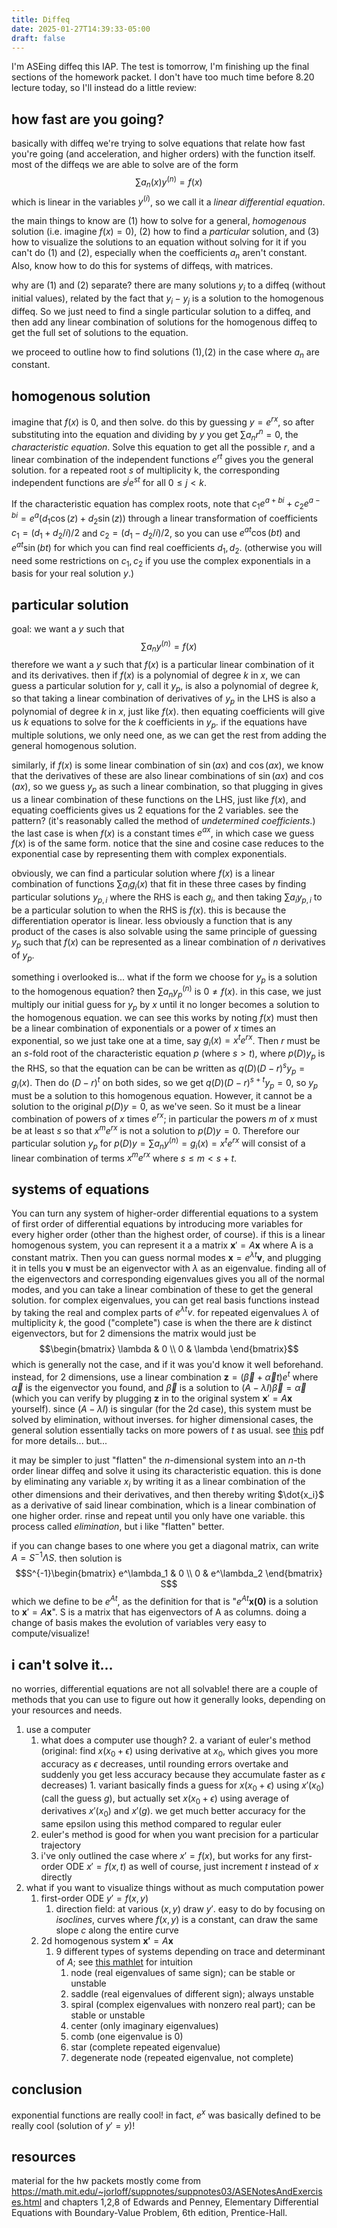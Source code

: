```yaml
---
title: Diffeq
date: 2025-01-27T14:39:33-05:00
draft: false
---
```

I'm ASEing diffeq this IAP. The test is tomorrow, I'm finishing up the final sections of the homework packet. I don't have too much time before 8.20 lecture today, so I'll instead do a little review:

## how fast are you going?
basically with diffeq we're trying to solve equations that relate how fast you're going (and acceleration, and higher orders) with the function itself. most of the diffeqs we are able to solve are of the form
$$ \sum a_n(x) y^{(n)} = f(x) $$
which is linear in the variables $y^{(i)}$, so we call it a *linear differential equation*. 

the main things to know are (1) how to solve for a general, *homogenous* solution (i.e. imagine $f(x)=0$), (2) how to find a *particular* solution, and (3) how to visualize the solutions to an equation without solving for it if you can't do (1) and (2), especially when the coefficients $a_n$ aren't constant. Also, know how to do this for systems of diffeqs, with matrices.

why are (1) and (2) separate? there are many solutions $y_i$ to a diffeq (without initial values), related by the fact that $y_i - y_j$ is a solution to the homogenous diffeq. So we just need to find a single particular solution to a diffeq, and then add any linear combination of solutions for the homogenous diffeq to get the full set of solutions to the equation.

we proceed to outline how to find solutions (1),(2) in the case where $a_n$ are constant.
## homogenous solution
imagine that $f(x)$ is 0, and then solve. do this by guessing $y = e^{rx}$, so after substituting into the equation and dividing by $y$ you get $\sum a_n r^n = 0$, the *characteristic equation*. Solve this equation to get all the possible $r$, and a linear combination of the independent functions $e^{rt}$ gives you the general solution. for a repeated root $s$ of multiplicity k, the corresponding independent functions are $s^j e^{st}$ for all $0 \leq j < k$.

If the characteristic equation has complex roots, note that $c_1e^{a + bi} + c_2 e^{a - bi} = e^a (d_1 \cos(z) + d_2 \sin(z))$ through a linear transformation of coefficients $c_1 = (d_1 + d_2/i)/2$ and $c_2 = (d_1 - d_2/i)/2$, so you can use $e^{at} \cos(bt)$ and $e^{at} \sin(bt)$ for which you can find real coefficients $d_1, d_2$. (otherwise you will need some restrictions on $c_1, c_2$ if you use the complex exponentials in a basis for your real solution $y$.)
## particular solution
goal: we want a $y$ such that $$ \sum a_n y^{(n)} = f(x) $$
therefore we want a $y$ such that $f(x)$ is a particular linear combination of it and its derivatives. then if $f(x)$ is a polynomial of degree $k$ in $x$, we can guess a particular solution for $y$, call it $y_p$, is also a polynomial of degree $k$, so that taking a linear combination of derivatives of $y_p$ in the LHS is also a polynomial of degree $k$ in $x$, just like $f(x$). then equating coefficients will give us $k$ equations to solve for the $k$ coefficients in $y_p$. if the equations have multiple solutions, we only need one, as we can get the rest from adding the general homogenous solution.

similarly, if $f(x)$ is some linear combination of $\sin(ax)$ and $\cos(ax)$, we know that the derivatives of these are also linear combinations of $\sin(ax)$ and $\cos(ax)$, so we guess $y_p$ as such a linear combination, so that plugging in gives us a linear combination of these functions on the LHS, just like $f(x)$, and equating coefficients gives us 2 equations for the 2 variables. see the pattern? (it's reasonably called the method of *undetermined coefficients*.) the last case is when $f(x)$ is a constant times $e^{ax}$, in which case we guess $f(x)$ is of the same form. notice that the sine and cosine case reduces to the exponential case by representing them with complex exponentials.

obviously, we can find a particular solution where $f(x)$ is a linear combination of functions $\sum a_i g_i(x)$ that fit in these three cases by finding particular solutions $y_{p,i}$ where the RHS is each $g_i$, and then taking $\sum a_i y_{p,i}$ to be a particular solution to when the RHS is $f(x)$. this is because the differentiation operator is linear. less obviously a function that is any product of the cases is also solvable using the same principle of guessing $y_p$ such that $f(x)$ can be represented as a linear combination of $n$ derivatives of $y_p$. 

something i overlooked is... what if the form we choose for $y_p$ is a solution to the homogenous equation? then $\sum a_n y_p^{(n)}$ is $0 \neq f(x)$. in this case, we just multiply our initial guess for $y_p$ by $x$ until it no longer becomes a solution to the homogenous equation. we can see this works by noting $f(x)$ must then be a linear combination of exponentials or a power of $x$ times an exponential, so we just take one at a time, say $g_i(x) = x^t e^{rx}$. Then $r$ must be an $s$-fold root of the characteristic equation $p$ (where $s > t$), where $p(D)y_p$ is the RHS, so that the equation can be can be written as $q(D)(D-r)^s y_p = g_i(x)$. Then do $(D-r)^t$ on both sides, so we get $q(D)(D-r)^{s+t}y_p = 0$, so $y_p$ must be a solution to this homogenous equation. However, it cannot be a solution to the original $p(D)y = 0$, as we've seen. So it must be a linear combination of powers of $x$ times $e^{rx}$; in particular the powers $m$ of $x$ must be at least $s$ so that $x^m e^{rx}$ is not a solution to $p(D)y = 0$. Therefore our particular solution $y_p$ for $p(D)y = \sum a_n y^{(n)} = g_i(x) = x^t e^{rx}$ will consist of a linear combination of terms $x^m e^{rx}$ where $s \leq m < s+t$. 

## systems of equations
You can turn any system of higher-order differential equations to a system of first order of differential equations by introducing more variables for every higher order (other than the highest order, of course). if this is a linear homogenous system, you can represent it a a matrix $\mathbf{x}' = A\mathbf{x}$ where A is a constant matrix. Then you can guess normal modes $\mathbf{x} = e^{\lambda t} \mathbf{v}$, and plugging it in tells you $\mathbf{v}$ must be an eigenvector with $\lambda$ as an eigenvalue. finding all of the eigenvectors and corresponding eigenvalues gives you all of the normal modes, and you can take a linear combination of these to get the general solution. for complex eigenvalues, you can get real basis functions instead by taking the real and complex parts of $e^{\lambda t} v$. for repeated eigenvalues $\lambda$ of multiplicity $k$, the good ("complete") case is when the there are $k$ distinct eigenvectors, but for 2 dimensions the matrix would just be $$\begin{bmatrix}  
\lambda & 0 \\  
0 & \lambda 
\end{bmatrix}$$which is generally not the case, and if it was you'd know it well beforehand. instead, for 2 dimensions, use a linear combination $\mathbf{z} = (\vec{\beta} + \vec{\alpha}t)e^t$ where $\vec{\alpha}$ is the eigenvector you found, and $\vec{\beta}$ is a solution to $(A - \lambda I) \vec{\beta} = \vec{\alpha}$ (which you can verify by plugging $\mathbf{z}$ in to the original system $\mathbf{x}' = A \mathbf{x}$ yourself). since $(A - \lambda I)$ is singular (for the 2d case), this system must be solved by elimination, without inverses. for higher dimensional cases, the general solution essentially tacks on more powers of $t$ as usual. see [this](https://www.math.purdue.edu/~neptamin/303Au21/Handouts/High_defect.pdf) pdf for more details... but...

it may be simpler to just "flatten" the $n$-dimensional system into an $n$-th order linear diffeq and solve it using its characteristic equation. this is done by eliminating any variable $x_i$ by writing it as a linear combination of the other dimensions and their derivatives, and then thereby writing $\dot{x_i}$ as a derivative of said linear combination, which is a linear combination of one higher order. rinse and repeat until you only have one variable. this process called *elimination*, but i like "flatten" better.

if you can change bases to one where you get a diagonal matrix, can write $A = S^{-1}\Lambda S$. then solution is 
$$S^{-1}\begin{bmatrix}  
e^\lambda_1 & 0 \\  
0 & e^\lambda_2 
\end{bmatrix} S$$
which we define to be $e^{At}$, as the definition for that is "$e^{At}\mathbf{x(0)}$ is a solution to $\mathbf{x}' = A\mathbf{x}$". S is a matrix that has eigenvectors of A as columns. doing a change of basis makes the evolution of variables very easy to compute/visualize!
## i can't solve it...
no worries, differential equations are not all solvable! there are a couple of methods that you can use to figure out how it generally looks, depending on your resources and needs.

1. use a computer
	1. what does a computer use though?
		2. a variant of euler's method (original: find $x(x_0+\epsilon)$ using derivative at $x_0$, which gives you more accuracy as $\epsilon$ decreases, until rounding errors overtake and suddenly you get less accuracy because they accumulate faster as $\epsilon$ decreases)
			1. variant basically finds a guess for $x(x_0 + \epsilon)$ using $x'(x_0)$ (call the guess $g$), but actually set $x(x_0 + \epsilon)$ using average of derivatives $x'(x_0)$ and $x'(g)$. we get much better accuracy for the same epsilon using this method compared to regular euler
	2. euler's method is good for when you want precision for a particular trajectory
	3. i've only outlined the case where $x' = f(x)$, but works for any first-order ODE $x' = f(x,t)$ as well of course, just increment $t$ instead of $x$ directly
2. what if you want to visualize things without as much computation power
	1. first-order ODE $y' = f(x,y)$
		1. direction field: at various $(x,y)$ draw $y'$. easy to do by focusing on *isoclines*, curves where $f(x,y)$ is a constant, can draw the same slope $c$ along the entire curve
	2. 2d homogenous system $\mathbf{x'} = A\mathbf{x}$
		1. 9 different types of systems depending on trace and determinant of $A$; see [this mathlet](https://mathlets.org/mathlets/linear-phase-portraits-cursor-entry/) for intuition
			1. node (real eigenvalues of same sign); can be stable or unstable
			2. saddle (real eigenvalues of different sign); always unstable
			3. spiral (complex eigenvalues with nonzero real part); can be stable or unstable
			4. center (only imaginary eigenvalues)
			5. comb (one eigenvalue is 0)
			6. star (complete repeated eigenvalue)
			7. degenerate node (repeated eigenvalue, not complete)

## conclusion
exponential functions are really cool! in fact, $e^x$ was basically defined to be really cool (solution of $y' = y$)!

## resources
material for the hw packets mostly come from https://math.mit.edu/~jorloff/suppnotes/suppnotes03/ASENotesAndExercises.html and chapters 1,2,8 of Edwards and Penney, Elementary Differential Equations with Boundary-Value Problem, 6th edition, Prentice-Hall.